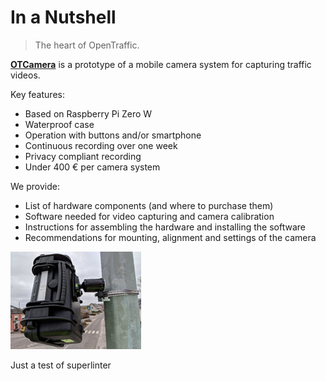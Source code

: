 # In a Nutshell

> The heart of OpenTraffic.

[**OTCamera**](https://github.com/OpenTrafficCam/OTCamera) is a prototype of a mobile camera system for capturing traffic videos.

Key features:

* Based on Raspberry Pi Zero W
* Waterproof case
* Operation with buttons and/or smartphone
* Continuous recording over one week
* Privacy compliant recording
* Under 400 € per camera system

We provide:

* List of hardware components (and where to purchase them)
* Software needed for video capturing and camera calibration
* Instructions for assembling the hardware and installing the software
* Recommendations for mounting, alignment and settings of the camera

![OTCamera](OTCamera.png)

Just a test of superlinter
